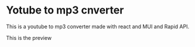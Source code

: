 # Yotube to mp3 cnverter

This is a youtube to mp3 converter made with react and MUI and Rapid API.

This is the preview
